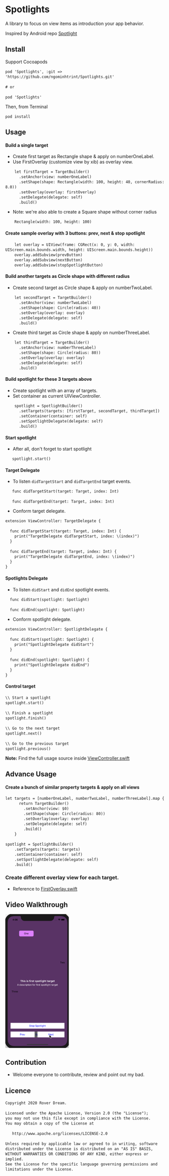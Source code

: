 # Spotlights
A library to focus on view items as introduction your app behavior.

Inspired by Android repo [Spotlight](https://github.com/TakuSemba/Spotlight)

## Install

Support Cocoapods

```
pod 'Spotlights', :git => 'https://github.com/ngominhtrint/Spotlights.git'

# or

pod 'Spotlights'
```

Then, from Terminal

```
pod install
```

## Usage

#### Build a single target

- Create first target as Rectangle shape & apply on numberOneLabel.
- Use FirstOverlay (customize view by xib) as overlay view.

```
    let firstTarget = TargetBuilder()
      .setAnchor(view: numberOneLabel)
      .setShape(shape: Rectangle(width: 100, height: 40, cornerRadius: 8.0))
      .setOverlay(overlay: firstOverlay)
      .setDelegate(delegate: self)
      .build()
```

- Note: we're also able to create a Square shape without corner radius

```
    Rectangle(width: 100, height: 100)
```

#### Create sample overlay with 3 buttons: prev, next & stop spotlight

```
    let overlay = UIView(frame: CGRect(x: 0, y: 0, width: UIScreen.main.bounds.width, height: UIScreen.main.bounds.height))
    overlay.addSubview(prevButton)
    overlay.addSubview(nextButton)
    overlay.addSubview(stopSpotlightButton)
```

#### Build another targets as Circle shape with different radius

- Create second target as Circle shape & apply on numberTwoLabel.

```
    let secondTarget = TargetBuilder()
      .setAnchor(view: numberTwoLabel)
      .setShape(shape: Circle(radius: 40))
      .setOverlay(overlay: overlay)
      .setDelegate(delegate: self)
      .build()
```

- Create third target as Circle shape & apply on numberThreeLabel.

```
    let thirdTarget = TargetBuilder()
      .setAnchor(view: numberThreeLabel)
      .setShape(shape: Circle(radius: 80))
      .setOverlay(overlay: overlay)
      .setDelegate(delegate: self)
      .build()
```

#### Build spotlight for these 3 targets above

- Create spotlight with an array of targets.
- Set container as current UIViewController.

```
    spotlight = SpotlightBuilder()
      .setTargets(targets: [firstTarget, secondTarget, thirdTarget])
      .setContainer(container: self)
      .setSpotlightDelegate(delegate: self)
      .build()

```

#### Start spotlight

 - After all, don't forget to start spotlight

```
   spotlight.start()
```

#### Target Delegate

- To listen `didTargetStart` and `didTargetEnd` target events.

```
   func didTargetStart(target: Target, index: Int)
  
   func didTargetEnd(target: Target, index: Int)
```

- Conform target delegate.

```
extension ViewController: TargetDelegate {
  
  func didTargetStart(target: Target, index: Int) {
    print("TargetDelegate didTargetStart, index: \(index)")
  }
  
  func didTargetEnd(target: Target, index: Int) {
    print("TargetDelegate didTargetEnd, index: \(index)")
  }
}
```

#### Spotlights Delegate

- To listen `didStart` and `didEnd` spotlight events.

```
  func didStart(spotlight: Spotlight)
  
  func didEnd(spotlight: Spotlight)
```

- Conform spotlight delegate.

```
extension ViewController: SpotlightDelegate {
  
  func didStart(spotlight: Spotlight) {
    print("SpotlightDelegate didStart")
  }
  
  func didEnd(spotlight: Spotlight) {
    print("SpotlightDelegate didEnd")
  }
}
```

#### Control target

```
\\ Start a spotlight
spotlight.start()

\\ Finish a spotlight
spotlight.finish()

\\ Go to the next target
spotlight.next()

\\ Go to the previous target
spotlight.previous()

```

**Note:** Find the full usage source inside [ViewController.swift](https://github.com/ngominhtrint/Spotlights/blob/master/SpotlightsDemo/ViewController.swift)

## Advance Usage

#### Create a bunch of similar property targets & apply on all views

```
let targets = [numberOneLabel, numberTwoLabel, numberThreeLabel].map {
      return TargetBuilder()
        .setAnchor(view: $0)
        .setShape(shape: Circle(radius: 80))
        .setOverlay(overlay: overlay)
        .setDelegate(delegate: self)
        .build()
    }

spotlight = SpotlightBuilder()
    .setTargets(targets: targets)
    .setContainer(container: self)
    .setSpotlightDelegate(delegate: self)
    .build()
```

### Create different overlay view for each target.

- Reference to [FirstOverlay.swift](https://github.com/ngominhtrint/Spotlights/blob/master/SpotlightsDemo/FirstOverlay.swift)

## Video Walkthrough

<img src="media/spotlights.gif" alt="spotlights demo" style="width:200px;"/>

## Contribution

- Welcome everyone to contribute, review and point out my bad. 

## Licence

```
Copyright 2020 Rover Dream.

Licensed under the Apache License, Version 2.0 (the "License");
you may not use this file except in compliance with the License.
You may obtain a copy of the License at

   http://www.apache.org/licenses/LICENSE-2.0

Unless required by applicable law or agreed to in writing, software
distributed under the License is distributed on an "AS IS" BASIS,
WITHOUT WARRANTIES OR CONDITIONS OF ANY KIND, either express or implied.
See the License for the specific language governing permissions and
limitations under the License.
```
